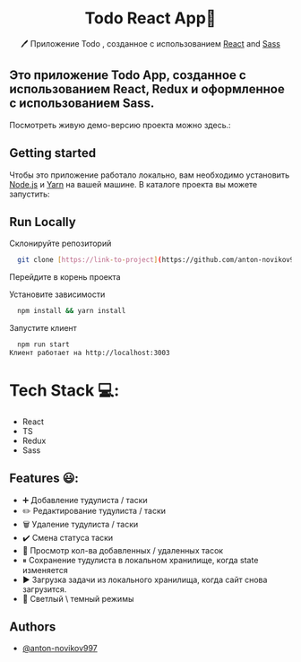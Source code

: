 <h1 align="center"> Todo React App📝</h1>  
<p align="center">
  🖊️ Приложение Todo , созданное с использованием <a href="https://reactjs.org/">React</a> and <a href="https://mantine.dev/](https://sass-lang.com/">Sass</a>
</p>

## Это приложение Todo App, созданное с использованием React, Redux и оформленное с использованием Sass.

Посмотреть живую демо-версию проекта можно здесь.: 
## Getting started

Чтобы это приложение работало локально, вам необходимо установить [Node.js](https://nodejs.org/en/) и [Yarn](https://yarnpkg.com/getting-started/install) на вашей машине.
В каталоге проекта вы можете запустить:

## Run Locally

Склонируйте репозиторий

```bash
  git clone [https://link-to-project](https://github.com/anton-novikov997/CommentProject)
```

Перейдите в корень проекта

Установите зависимости

```bash
  npm install && yarn install
```
Запустите клиент

```bash
  npm run start
Клиент работает на http://localhost:3003
```
# Tech Stack 💻:

- React
- TS
- Redux
- Sass
  
## Features 😃:

- ➕ Добавление тудулиста / таски
- ✏️ Редактирование тудулиста / таски  
- 🗑️ Удаление тудулиста / таски
- ✔️ Смена статуса таски
- 🔄 Просмотр кол-ва добавленных / удаленных тасок
- ⏸ Сохранение тудулиста в локальном хранилище, когда state изменяется 
- ▶️ Загрузка задачи из локального хранилища, когда сайт снова загрузится.
- 🌙 Светлый \ темный режимы
  
## Authors
- [@anton-novikov997](https://github.com/anton-novikov997?tab=repositories)



